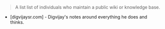 > A list list of individuals who maintain a public wiki or knowledge base. 

- [digvijaysr.com] - Digvijay's notes around everything he does and thinks.